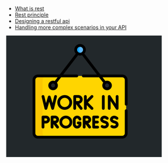 + [What is rest](learning-resources/01_what_is_rest.md)
+ [Rest principle](learning-resources/what-we've-learned.png)
+ [Designing a restful api](learning-resources/02_designing_a_restful_api.md)
+ [Handling more complex scenarios in your API](learning-resources/03_handling_more_complex_scenes.md)

![](learning-resources/wip.png)
